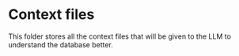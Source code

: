 # Context files
This folder stores all the context files that will be given to the LLM to understand the database better.
